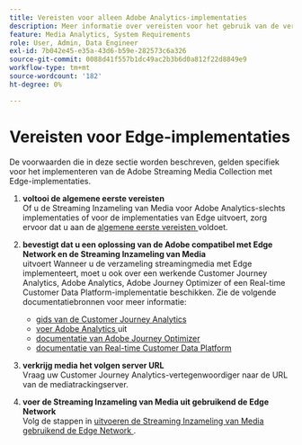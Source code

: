 ```yaml
---
title: Vereisten voor alleen Adobe Analytics-implementaties
description: Meer informatie over vereisten voor het gebruik van de verzameling streamingmedia met alleen Adobe Analytics-implementaties of Edge-implementaties
feature: Media Analytics, System Requirements
role: User, Admin, Data Engineer
exl-id: 7b042e45-e35a-43d6-b59e-282573c6a326
source-git-commit: 0088d41f557b1dc49ac2b3b6d0a812f22d8849e9
workflow-type: tm+mt
source-wordcount: '182'
ht-degree: 0%

---
```


# Vereisten voor Edge-implementaties

De voorwaarden die in deze sectie worden beschreven, gelden specifiek voor het implementeren van de Adobe Streaming Media Collection met Edge-implementaties.

1. **voltooi de algemene eerste vereisten**<br>
Of u de Streaming Inzameling van Media voor Adobe Analytics-slechts implementaties of voor de implementaties van Edge uitvoert, zorg ervoor dat u aan de [ algemene eerste vereisten ](/help/getting-started/prereqs.md) voldoet.

1. **bevestigt dat u een oplossing van de Adobe compatibel met Edge Network en de Streaming Inzameling van Media**<br> uitvoert
Wanneer u de verzameling streamingmedia met Edge implementeert, moet u ook over een werkende Customer Journey Analytics, Adobe Analytics, Adobe Journey Optimizer of een Real-time Customer Data Platform-implementatie beschikken. Zie de volgende documentatiebronnen voor meer informatie:
   * [ gids van de Customer Journey Analytics ](https://experienceleague.adobe.com/docs/analytics-platform/using/cja-landing.html?lang=en)
   * [ voer Adobe Analytics ](https://experienceleague.adobe.com/docs/analytics/implementation/home.html) uit
   * [ documentatie van Adobe Journey Optimizer ](https://experienceleague.adobe.com/docs/journey-optimizer.html)
   * [ documentatie van Real-time Customer Data Platform ](https://experienceleague.adobe.com/docs/real-time-customer-data-platform.html)

1. **verkrijg media het volgen server URL**<br>
Vraag uw Customer Journey Analytics-vertegenwoordiger naar de URL van de mediatrackingserver. <!-- This is the `collection-api-server` URL for the Mobile SDK, the JavaScript SDK, and the non-collection-api tracking server for Roku. Domain names for API implementation is: `[your_namespace].hb-api.omtrdc.net`. -->

1. **voer de Streaming Inzameling van Media uit gebruikend de Edge Network**<br>
Volg de stappen in [ uitvoeren de Streaming Inzameling van Media gebruikend de Edge Network ](/help/implementation/edge/implementation-edge.md).
